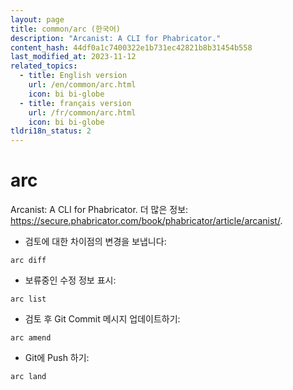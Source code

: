 ```yaml
---
layout: page
title: common/arc (한국어)
description: "Arcanist: A CLI for Phabricator."
content_hash: 44df0a1c7400322e1b731ec42821b8b31454b558
last_modified_at: 2023-11-12
related_topics:
  - title: English version
    url: /en/common/arc.html
    icon: bi bi-globe
  - title: français version
    url: /fr/common/arc.html
    icon: bi bi-globe
tldri18n_status: 2
---
```

# arc

Arcanist: A CLI for Phabricator.
더 많은 정보: <https://secure.phabricator.com/book/phabricator/article/arcanist/>.

- 검토에 대한 차이점의 변경을 보냅니다:

`arc diff`

- 보류중인 수정 정보 표시:

`arc list`

- 검토 후 Git Commit 메시지 업데이트하기:

`arc amend`

- Git에 Push 하기:

`arc land`
